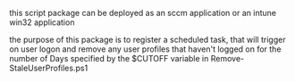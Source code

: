 this script package can be deployed as an sccm application or an intune win32 application

the purpose of this package is to register a scheduled task, that will trigger on user logon and remove any user profiles that haven't logged on for the number of Days specified by the $CUTOFF variable in Remove-StaleUserProfiles.ps1 
